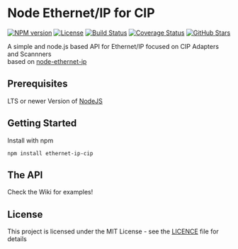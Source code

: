 # Node Ethernet/IP for CIP

[![NPM version](https://img.shields.io/npm/v/ethernet-ip-cip.svg)](https://npmjs.com/package/ethernet-ip-cip)
[![License](https://img.shields.io/github/license/hirokiht/ethernet-ip-cip.svg)](https://github.com/hirokiht/ethernet-ip-cip/blob/master/LICENSE)
[![Build Status](https://img.shields.io/travis/hirokiht/ethernet-ip-cip.svg)](https://travis-ci.org/hirokiht/ethernet-ip-cip)
[![Coverage Status](https://img.shields.io/codecov/c/github/hirokiht/ethernet-ip-cip.svg)](https://codecov.io/gh/hirokiht/ethernet-ip-cip)
[![GitHub Stars](https://img.shields.io/github.stars/hirokiht/ethernet-ip-cip.svg)](https://github.com/hirokiht/ethernet-ip-cip)

A simple and node.js based API for Ethernet/IP focused on CIP Adapters and Scannners  
based on [node-ethernet-ip](https://github.com/cmseaton42/node-ethernet-ip)

## Prerequisites

LTS or newer Version of [NodeJS](https://nodejs.org/en/)

## Getting Started

Install with npm

```
npm install ethernet-ip-cip
```
## The API
Check the Wiki for examples!

## License

This project is licensed under the MIT License - see the [LICENCE](https://github.com/hirokiht/node-ethernet-ip/blob/master/LICENSE) file for details
